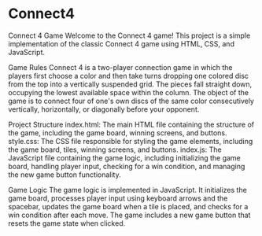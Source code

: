 # Connect4
Connect 4 Game
Welcome to the Connect 4 game! This project is a simple implementation of the classic Connect 4 game using HTML, CSS, and JavaScript.

Game Rules
Connect 4 is a two-player connection game in which the players first choose a color and then take turns dropping one colored disc from the top into a vertically suspended grid. The pieces fall straight down, occupying the lowest available space within the column. The object of the game is to connect four of one's own discs of the same color consecutively vertically, horizontally, or diagonally before your opponent.

Project Structure
index.html: The main HTML file containing the structure of the game, including the game board, winning screens, and buttons.
style.css: The CSS file responsible for styling the game elements, including the game board, tiles, winning screens, and buttons.
index.js: The JavaScript file containing the game logic, including initializing the game board, handling player input, checking for a win condition, and managing the new game button functionality.

Game Logic
The game logic is implemented in JavaScript. It initializes the game board, processes player input using keyboard arrows and the spacebar, updates the game board when a tile is placed, and checks for a win condition after each move. The game includes a new game button that resets the game state when clicked.
